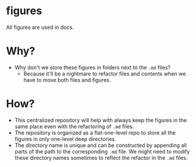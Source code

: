 # figures
All figures are used in docs.

# Why?

- Why don't we store these figures in folders next to the `.md` files?
    + Because it'll be a nightmare to refactor files and contents when we have to move both files and figures.

# How?

- This centralized repository will help with always keep the figures in the same place even with the refactoring of `.md` files.
- The repository is organized as a flat-one-level repo to store all the figures in only one-level deep directories.
- The directory name is unique and can be constructed by appending all parts of the path to the corresponding `.md` file. We might need to modify these directory names sometimes to reflect the refactor in the `.md` files.
